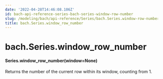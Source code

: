 ```yaml
---
date: '2022-04-28T14:46:08.106Z'
id: bach-api-reference-series-bach-series-window-row-number
slug: /modeling/bach/api-reference/Series/bach.Series.window-row-number/
title: bach.Series.window_row_number
---
```


# bach.Series.window_row_number


#### Series.window_row_number(window=None)
Returns the number of the current row within its window, counting from 1.

<!-- !! processed by numpydoc !! -->
